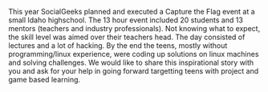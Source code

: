 This year SocialGeeks planned and executed a Capture the Flag event at a small Idaho highschool. The 13 hour event included 20 students and 13 mentors (teachers and industry professionals). Not knowing what to expect, the skill level was aimed over their teachers head. The day consisted of lectures and a lot of hacking. By the end the teens, mostly without programming/linux experience, were coding up solutions on linux machines and solving challenges. We would like to share this inspirational story with you and ask for your help in going forward targetting teens with project and game based learning.
